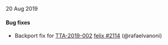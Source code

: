 20 Aug 2019

#### Bug fixes

 - Backport fix for [TTA-2019-002](https://www.projectcalico.org/security-bulletins/) [felix #2114](https://github.com/projectcalico/felix/pull/2114) (@rafaelvanoni)
